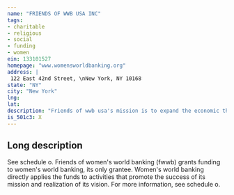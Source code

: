 ```yaml
---
name: "FRIENDS OF WWB USA INC"
tags:
- charitable
- religious
- social
- funding
- women
ein: 133101527
homepage: "www.womensworldbanking.org"
address: |
 122 East 42nd Street, \nNew York, NY 10168
state: "NY"
city: "New York"
lng: 
lat: 
description: "Friends of wwb usa's mission is to expand the economic the economic assets, participation and power of low-income women and their households by helping them access financial services. "
is_501c3: X
---
```


## Long description

See schedule o. Friends of women's world banking (fwwb) grants funding to women's world banking, its only grantee. Women's world banking directly applies the funds to activities that promote the success of its mission and realization of its vision. For more information, see schedule o. 
